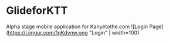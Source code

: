# GlideforKTT
Alpha stage mobile application for Kanyetothe.com
![Login Page](https://i.imgur.com/1qKdvnw.png "Login" | width=100)
